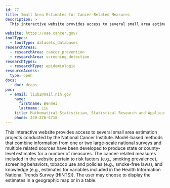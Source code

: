 ```yaml
---
id: 77
title: Small Area Estimates for Cancer-Related Measures
description: >
  This interactive website provides access to several small area estimation projects pertaining to risk factors. Model-based methods that combine information from one or two large-scale national surveys and multiple related sources have been developed to produce state or county-level estimates for a number of measures. 
  
website: https://sae.cancer.gov/
toolTypes:
  - toolType: datasets_databases
researchAreas:
  - researchArea: cancer_prevention
  - researchArea: screening_detection
researchTypes:
  - researchType: epidemiologic
resourceAccess:
  type: open
docs:
  - doc: dccps
poc:
  - email: liub2@mail.nih.gov
    name:
      firstname: Benmei
      lastname: Liu
    title: Mathematical Statistician, Statistical Research and Applications Branch, Surveillance Research Program
    phone: 240-276-6718
---
```

This interactive website provides access to several small area estimation projects conducted by the National Cancer Institute. Model-based methods that combine information from one or two large-scale national surveys and multiple related sources have been developed to produce state or county-level estimates for a number of measures. The cancer-related measures included in the website pertain to risk factors (e.g., smoking prevalence), screening behaviors, tobacco use and policies (e.g., smoke-free laws), and knowledge (e.g., estimates for variables included in the Health Information National Trends Survey (HINTS)). The user may choose to display the estimates in a geographic map or in a table.
